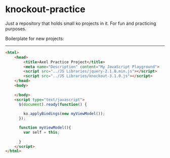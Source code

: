 knockout-practice
=================

Just a repository that holds small ko projects in it. For fun and practicing purposes.


Boilerplate for new projects:

------------------------------------------------------------------------------------------
```html
<html>
    <head>
        <title>Axel Practice Project</title>
        <meta name="Description" content="My JavaScript Playground">
        <script src="../JS Libraries/jquery-2.1.0.min.js"></script>
        <script src="../JS Libraries/knockout-3.1.0.js"></script>       
    </head>
    <body>
      
    </body>
    <script type="text/javascript">
      $(document).ready(function() {
		  
        ko.applyBindings(new myViewModel());
	  });

      function myViewModel(){
        var self = this;
        
      }
    </script>
</html>
```
